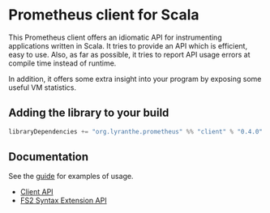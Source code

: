# Prometheus client for Scala

This Prometheus client offers an idiomatic API for instrumenting applications written in Scala. It tries to provide an API which is efficient, easy to use. Also, as far as possible, it tries to report API usage errors at compile time instead of runtime.

In addition, it offers some extra insight into your program by exposing some useful VM statistics.

## Adding the library to your build

```scala
libraryDependencies += "org.lyranthe.prometheus" %% "client" % "0.4.0"
```

## Documentation

See the [guide](doc/Guide.md) for examples of usage.

 - [Client API](https://oss.sonatype.org/service/local/repositories/releases/archive/org/lyranthe/prometheus/client_2.12.0-RC2/0.4.0/client_2.12.0-RC2-0.4.0-javadoc.jar/!/index.html#org.lyranthe.prometheus.client.package)
 - [FS2 Syntax Extension API](https://oss.sonatype.org/service/local/repositories/releases/archive/org/lyranthe/prometheus/fs2_2.12.0-RC2/0.4.0/fs2_2.12.0-RC2-0.4.0-javadoc.jar/!/index.html#org.lyranthe.prometheus.client.fs2_syntax$$EffectExtraSyntax)
